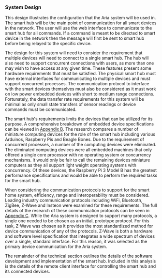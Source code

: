 ### System Design

<!-- INSERT IMAGE: ![][product-design] -->

This design illustrates the configuration that the Aria system will be used in. The smart hub will
be the main point of communication for all smart devices in the network. The user will use the
web interface to communicate to the smart hub for all commands. If a command is meant to be
directed to smart device in the network then the message will first be sent to smart hub before
being relayed to the specific device.

The design for this system will need to consider the requirement that multiple devices will need
to connect to a single smart hub. The hub will also need to support concurrent connections with
users, as more than one may wish to have access at any given time. These features present some
hardware requirements that must be satisfied. The physical smart hub must have external interfaces
for communicating to multiple devices and must support concurrent processes. The communication
protocol to interface with the smart devices themselves must also be considered as it must
work on low power embedded devices with short to medium range connections. Fortunately, the
data transfer rate requirements for this system will be minimal as only small state transfers
of sensor readings or device commands must be communicated.

The smart hub's requirements limits the devices that can be utilized for its purpose. A
comprehensive breakdown of embedded device specifications can be viewed in [Appendix B](#B).
The research compares a number of miniature computing devices for the role of the smart hub
including various Arduinos, Raspberry Pis and Beagle Bones. Due to the requirement of concurrent
processes, a number of the computing devices were eliminated. The eliminated computing devices
were all embedded machines that only offered a single core processor with no operating system
or concurrency mechanisms. It would only be fair to call the remaining devices miniature
computers as they all support light weight operating systems with concurrency. Of these devices,
the Raspberry Pi 3 Model B has the greatest performance specifications and would be able to
perform the required tasks for the smart hub.

When considering the communication protocols to support for the smart home system, efficiency,
range and interoperability must be considered. Leading industry communication protocols
including WiFi, Bluetooth, ZigBee, Z-Wave and Insteon were examined for these requirements.
The full details of the research of these communication protocols can be seen in [Appendix C](#C).
While the Aria system is designed to support many protocols, a single one needed to be chosen
as an initial, prototype protocol. For this task, Z-Wave was chosen as it provides the most
standardized method for device communication of any of the protocols. Z-Wave is both a
hardware and software level specification that integrates a wide spectrum of devices over
a single, standard interface. For this reason, it was selected as the primary device
communication for the Aria system.

The remainder of the technical section outlines the details of the software development and
implementation of the smart hub. Included in this analysis is the details of the remote client
interface for controlling the smart hub and its connected devices.




